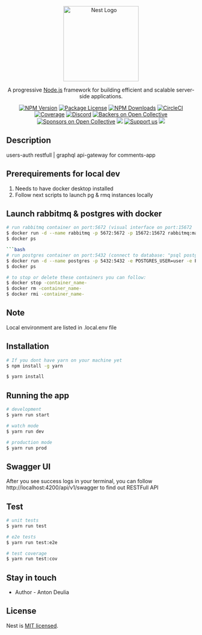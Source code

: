 <p align="center">
  <a href="http://nestjs.com/" target="blank"><img src="https://nestjs.com/img/logo-small.svg" width="200" alt="Nest Logo" /></a>
</p>

[circleci-image]: https://img.shields.io/circleci/build/github/nestjs/nest/master?token=abc123def456
[circleci-url]: https://circleci.com/gh/nestjs/nest

  <p align="center">A progressive <a href="http://nodejs.org" target="_blank">Node.js</a> framework for building efficient and scalable server-side applications.</p>
    <p align="center">
<a href="https://www.npmjs.com/~nestjscore" target="_blank"><img src="https://img.shields.io/npm/v/@nestjs/core.svg" alt="NPM Version" /></a>
<a href="https://www.npmjs.com/~nestjscore" target="_blank"><img src="https://img.shields.io/npm/l/@nestjs/core.svg" alt="Package License" /></a>
<a href="https://www.npmjs.com/~nestjscore" target="_blank"><img src="https://img.shields.io/npm/dm/@nestjs/common.svg" alt="NPM Downloads" /></a>
<a href="https://circleci.com/gh/nestjs/nest" target="_blank"><img src="https://img.shields.io/circleci/build/github/nestjs/nest/master" alt="CircleCI" /></a>
<a href="https://coveralls.io/github/nestjs/nest?branch=master" target="_blank"><img src="https://coveralls.io/repos/github/nestjs/nest/badge.svg?branch=master#9" alt="Coverage" /></a>
<a href="https://discord.gg/G7Qnnhy" target="_blank"><img src="https://img.shields.io/badge/discord-online-brightgreen.svg" alt="Discord"/></a>
<a href="https://opencollective.com/nest#backer" target="_blank"><img src="https://opencollective.com/nest/backers/badge.svg" alt="Backers on Open Collective" /></a>
<a href="https://opencollective.com/nest#sponsor" target="_blank"><img src="https://opencollective.com/nest/sponsors/badge.svg" alt="Sponsors on Open Collective" /></a>
  <a href="https://paypal.me/kamilmysliwiec" target="_blank"><img src="https://img.shields.io/badge/Donate-PayPal-ff3f59.svg"/></a>
    <a href="https://opencollective.com/nest#sponsor"  target="_blank"><img src="https://img.shields.io/badge/Support%20us-Open%20Collective-41B883.svg" alt="Support us"></a>
  <a href="https://twitter.com/nestframework" target="_blank"><img src="https://img.shields.io/twitter/follow/nestframework.svg?style=social&label=Follow"></a>
</p>
  <!--[![Backers on Open Collective](https://opencollective.com/nest/backers/badge.svg)](https://opencollective.com/nest#backer)
  [![Sponsors on Open Collective](https://opencollective.com/nest/sponsors/badge.svg)](https://opencollective.com/nest#sponsor)-->

## Description

users-auth restfull | graphql api-gateway for comments-app

## Prerequirements for local dev

1. Needs to have docker desktop installed
2. Follow next scripts to launch pg & rmq instances locally

## Launch rabbitmq & postgres with docker

````bash
# run rabbitmq container on port:5672 (visual interface on port:15672 | go http://localhost:15672 (guest:guest))
$ docker run -d --name rabbitmq -p 5672:5672 -p 15672:15672 rabbitmq:management
$ docker ps

```bash
# run postgres container on port:5432 (connect to database: "psql postgresql://guest:guest@localhost:5432")
$ docker run -d --name postgres -p 5432:5432 -e POSTGRES_USER=user -e POSTGRES_PASSWORD=user postgresql
$ docker ps
````

```bash
# to stop or delete these containers you can follow:
$ docker stop -container_name-
$ docker rm -container_name-
$ docker rmi -container_name-
```

## Note

Local environment are listed in .local.env file

## Installation

```bash
# If you dont have yarn on your machine yet
$ npm install -g yarn
```

```bash
$ yarn install
```

## Running the app

```bash
# development
$ yarn run start

# watch mode
$ yarn run dev

# production mode
$ yarn run prod
```

## Swagger UI

After you see success logs in your terminal, you can follow http://localhost:4200/api/v1/swagger to find out RESTFull API

## Test

```bash
# unit tests
$ yarn run test

# e2e tests
$ yarn run test:e2e

# test coverage
$ yarn run test:cov
```

## Stay in touch

-   Author - Anton Deulia

## License

Nest is [MIT licensed](LICENSE).
